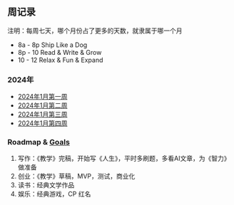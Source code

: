 ## 周记录

注明：每周七天，哪个月份占了更多的天数，就隶属于哪一个月

- 8a - 8p Ship Like a Dog
- 8p - 10 Read & Write & Grow
- 10 - 12 Relax & Fun & Expand

### 2024年

- [2024年1月第一周](./24011)
- [2024年1月第二周](./24012)
- [2024年1月第三周](./24013)
- [2024年1月第四周](./24014)

### Roadmap & [Goals](/goals)

1. 写作：《教学》完稿，开始写《人生》，平时多刷题，多看AI文章，为《智力》做准备
1. 创业：《教学》草稿，MVP，测试，商业化
1. 读书：经典文学作品
1. 娱乐：经典游戏，CP 红名